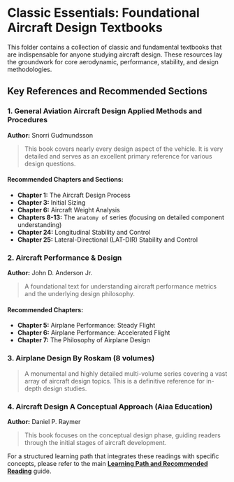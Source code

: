 # Classic Essentials: Foundational Aircraft Design Textbooks

This folder contains a collection of classic and fundamental textbooks that are indispensable for anyone studying aircraft design. These resources lay the groundwork for core aerodynamic, performance, stability, and design methodologies.

## Key References and Recommended Sections

### 1. General Aviation Aircraft Design Applied Methods and Procedures
**Author:** Snorri Gudmundsson
> This book covers nearly every design aspect of the vehicle. It is very detailed and serves as an excellent primary reference for various design questions.

#### Recommended Chapters and Sections:
* **Chapter 1:** The Aircraft Design Process
* **Chapter 3:** Initial Sizing
* **Chapter 6:** Aircraft Weight Analysis
* **Chapters 8-13:** The `anatomy of` series (focusing on detailed component understanding)
* **Chapter 24:** Longitudinal Stability and Control
* **Chapter 25:** Lateral-Directional (LAT-DIR) Stability and Control

### 2. Aircraft Performance & Design
**Author:** John D. Anderson Jr.
> A foundational text for understanding aircraft performance metrics and the underlying design philosophy.

#### Recommended Chapters:
* **Chapter 5:** Airplane Performance: Steady Flight
* **Chapter 6:** Airplane Performance: Accelerated Flight
* **Chapter 7:** The Philosophy of Airplane Design

### 3. Airplane Design By Roskam (8 volumes)
> A monumental and highly detailed multi-volume series covering a vast array of aircraft design topics. This is a definitive reference for in-depth design studies.



### 4. Aircraft Design A Conceptual Approach (Aiaa Education)
**Author:** Daniel P. Raymer
> This book focuses on the conceptual design phase, guiding readers through the initial stages of aircraft development.


For a structured learning path that integrates these readings with specific concepts, please refer to the main **[Learning Path and Recommended Reading](../../01_Introduction_and_Learning_Path/A_Learning_Path_and_Recommended_Reading.md)** guide.